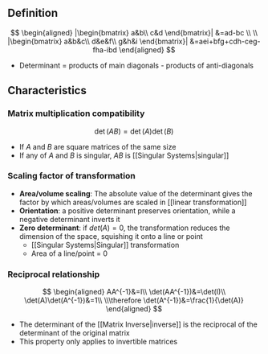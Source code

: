 ## Definition

$$
\begin{aligned}
|\begin{bmatrix}
a&b\\
c&d
\end{bmatrix}|
&=ad-bc
\\
\\
|\begin{bmatrix}
a&b&c\\
d&e&f\\
g&h&i
\end{bmatrix}|
&=aei+bfg+cdh-ceg-fha-ibd
\end{aligned}
$$

- Determinant = products of main diagonals - products of anti-diagonals

## Characteristics

### Matrix multiplication compatibility

$$
\det(AB)=\det(A)\det(B)
$$

- If $A$ and $B$ are square matrices of the same size
- If any of $A$ and $B$ is singular, $AB$ is [[Singular Systems|singular]]

### Scaling factor of transformation

- **Area/volume scaling**: The absolute value of the determinant gives the factor by which areas/volumes are scaled in [[linear transformation]]
- **Orientation**: a positive determinant preserves orientation, while a negative determinant inverts it
- **Zero determinant**: if $det(A)=0$, the transformation reduces the dimension of the space, squishing it onto a line or point
    - [[Singular Systems|Singular]] transformation
    - Area of a line/point = 0

### Reciprocal relationship

$$
\begin{aligned}
AA^{-1}&=I\\
\det(AA^{-1})&=\det(I)\\
\det(A)\det(A^{-1})&=1\\
\\\therefore
\det(A^{-1})&=\frac{1}{\det(A)}
\end{aligned}
$$

- The determinant of the [[Matrix Inverse|inverse]] is the reciprocal of the determinant of the original matrix
- This property only applies to invertible matrices